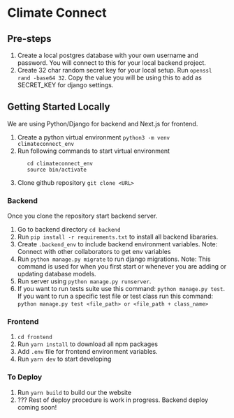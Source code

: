 # Climate Connect

## Pre-steps

1.  Create a local postgres database with your own username and password. You will connect to this for your local backend project.
2.  Create 32 char random secret key for your local setup. Run `openssl rand -base64 32`. Copy the
    value you will be using this to add as SECRET_KEY for django settings.

## Getting Started Locally

We are using Python/Django for backend and Next.js for frontend.

1.  Create a python virtual environment `python3 -m venv climateconnect_env`
2.  Run following commands to start virtual environment
    ```
       cd climateconnect_env
       source bin/activate
    ```
3.  Clone github repository `git clone <URL>`

### Backend

Once you clone the repository start backend server.

1.  Go to backend directory `cd backend`
2.  Run `pip install -r requirements.txt` to install all backend libararies.
3.  Create `.backend_env` to include backend environment variables. Note: Connect with other
    collaborators to get env variables
4.  Run `python manage.py migrate` to run django migrations. Note: This command is used for
    when you first start or whenever you are adding or updating database models.
5.  Run server using `python manage.py runserver`.
6.  If you want to run tests suite use this command: `python manage.py test`. If you want to run a
    specific test file or test class run this command:
    `python manage.py test <file_path> or <file_path + class_name>`

### Frontend

1. `cd frontend`
1. Run `yarn install` to download all npm packages
2. Add `.env` file for frontend environment variables.
3. Run `yarn dev` to start developing

### To Deploy

1. Run `yarn build` to build our the website
2. ??? Rest of deploy procedure is work in progress. Backend deploy coming soon!
